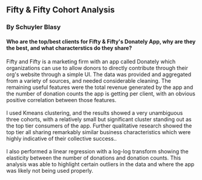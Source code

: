 ## Fifty & Fifty Cohort Analysis 
### By Schuyler Blasy
#### Who are the top/best clients for Fifty & Fifty's Donately App, why are they the best, and what characterstics do they share?
Fifty and Fifty is a marketing firm with an app called Donately which organizations can use to allow donors to directly contribute through their org's website through a simple UI. The data was provided and aggregated from a variety of sources, and needed considerable cleaning. The remaining useful features were the total revenue generated by the app and the number of donation counts the app is getting per client, with an obvious positive correlation between those features. </br></br>I used Kmeans clustering, and the results showed a very unambiguous three cohorts, with a relatively small but significant cluster standing out as the top tier consumers of the app. Further qualitative research showed the top tier all sharing remarkably similar business characteristics which were highly indicative of their collective success..</br></br> I also performed a linear regression with a log-log transform showing the elasticity between the number of donations and donation counts. This analysis was able to highlight certain outliers in the data and where the app was likely not being used properly.  

